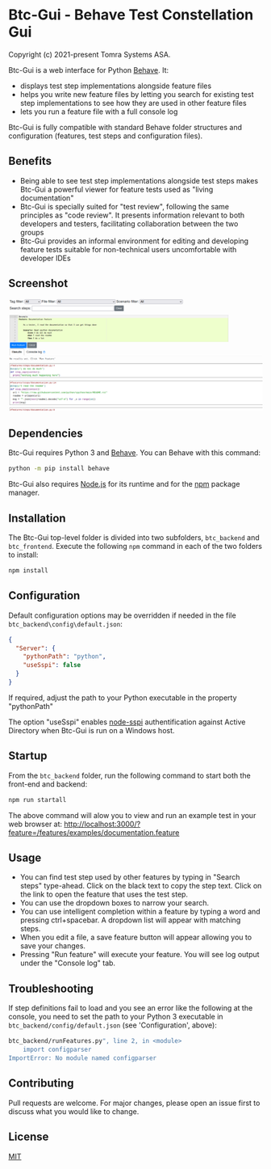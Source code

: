 # Btc-Gui - Behave Test Constellation Gui

Copyright (c) 2021-present Tomra Systems ASA.

Btc-Gui is a web interface for Python [Behave](https://behave.readthedocs.io/en/stable/). It:
  - displays test step implementations alongside feature files
  - helps you write new feature files by letting you search for existing test step implementations to see how they are used in other feature files 
  - lets you run a feature file with a full console log

Btc-Gui is fully compatible with standard Behave folder structures and configuration (features, test steps and configuration files).

## Benefits
  - Being able to see test step implementations alongside test steps makes Btc-Gui a powerful viewer for feature tests used as "living documentation"
  - Btc-Gui is specially suited for "test review", following the same principles as "code review". It presents information relevant to both developers and testers, facilitating collaboration between the two groups
  - Btc-Gui provides an informal environment for editing and developing feature tests suitable for non-technical users uncomfortable with developer IDEs

## Screenshot
![Btc-Gui screenshot](btc.png)

## Dependencies

Btc-Gui requires Python 3 and [Behave](https://behave.readthedocs.io/en/stable/). You can Behave with this command: 

```bash
python -m pip install behave
```

Btc-Gui also requires [Node.js](https://nodejs.org) for its runtime and for the [npm](https://www.npmjs.com/) package manager.

## Installation

The Btc-Gui top-level folder is divided into two subfolders, `btc_backend` and `btc_frontend`. Execute the following `npm` command in each of the two folders to install:

```bash
npm install
```

## Configuration
Default configuration options may be overridden if needed in the file `btc_backend\config\default.json`:
```json
{
  "Server": {
    "pythonPath": "python",
    "useSspi": false
  }
}
```
If required, adjust the path to your Python executable in the property "pythonPath"

The option "useSspi" enables [node-sspi](https://www.npmjs.com/package/node-sspi) authentification against Active Directory when Btc-Gui is run on a Windows host.

## Startup

From the `btc_backend` folder, run the following command to start both the front-end and backend:
```bash
npm run startall
```

The above command will alow you to view and run an example test in your web browser at: <http://localhost:3000/?feature=/features/examples/documentation.feature>

## Usage

- You can find test step used by other features by typing in "Search steps" type-ahead. Click on the black text to copy the step text. Click on the link to open the feature that uses the test step.
- You can use the dropdown boxes to narrow your search.
- You can use intelligent completion within a feature by typing a word and pressing ctrl+spacebar. A dropdown list will appear with matching steps.
- When you edit a file, a save feature button will appear allowing you to save your changes.
- Pressing "Run feature" will execute your feature. You will see log output under the "Console log" tab.

## Troubleshooting
If step definitions fail to load and you see an error like the following at the console, you need to set the path to your Python 3 executable in `btc_backend/config/default.json` (see 'Configuration', above):
```bash
btc_backend/runFeatures.py", line 2, in <module>
    import configparser
ImportError: No module named configparser
```

## Contributing
Pull requests are welcome. For major changes, please open an issue first to discuss what you would like to change.

## License
[MIT](https://choosealicense.com/licenses/mit/)